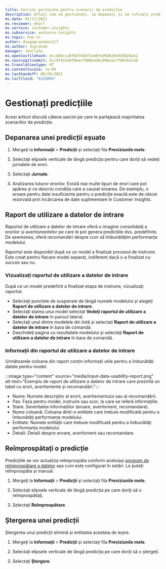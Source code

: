 ```yaml
---
title: Sarcini partajate pentru scenarii de predicție
description: Aflați cum să gestionați, să depanați și să rafinați predicțiile.
ms.date: 05/17/2021
ms.reviewer: mhart
ms.service: customer-insights
ms.subservice: audience-insights
ms.topic: how-to
author: diegogranados117
ms.author: digranad
manager: shellyha
ms.openlocfilehash: dccb8dcca8f65f64973e46fed9d83034d58282e2
ms.sourcegitcommit: bcc47d15d4f0eacf008e4dbc09baac7f062b3ca8
ms.translationtype: HT
ms.contentlocale: ro-RO
ms.lasthandoff: 06/29/2021
ms.locfileid: "6315893"
---
```

# <a name="manage-predictions"></a>Gestionați predicțiile

Acest articol discută câteva sarcini pe care le partajează majoritatea scenariilor de predicție.

## <a name="troubleshoot-a-failed-prediction"></a>Depanarea unei predicții eșuate

1. Mergeți la **Informații** > **Predicții** și selectați fila **Previziunile mele**.

1. Selectați elipsele verticale de lângă predicția pentru care doriți să vedeți jurnalele de erori.

1. Selectați **Jurnale**.

1. Analizarea tuturor erorilor. Există mai multe tipuri de erori care pot apărea și ce descriu condiția care a cauzat eroarea. De exemplu, o eroare pentru date insuficiente pentru o predicție exactă este de obicei rezolvată prin încărcarea de date suplimentare în Customer Insights.

## <a name="input-data-usability-report"></a>Raport de utilizare a datelor de intrare

Raportul de utilizare a datelor de intrare oferă o imagine consolidată a erorilor și avertismentelor pe care le pot genera predicțiile dvs. predefinite. De asemenea, oferă recomandări despre cum să îmbunătățim performanța modelului.

Raportul este disponibil după ce un model a finalizat procesul de instruire. Este creat pentru fiecare model separat, indiferent dacă s-a finalizat cu succes sau nu.

### <a name="view-the-input-data-usability-report"></a>Vizualizați raportul de utilizare a datelor de intrare

După ce un model predefinit a finalizat etapa de instruire, vizualizați raportul:
- Selectați punctele de suspensie de lângă numele modelului și alegeți **Raport de utilizare a datelor de intrare**.
- Selectați starea unui model selectat **Vedeți raportul de utilizare a datelor de intrare** în panoul lateral.
- Selectați unul dintre modelele din listă și selectați **Raport de utilizare a datelor de intrare** în bara de comandă.
- Deschideți pagina cu rezultatele modelului și selectați **Raport de utilizare a datelor de intrare** în bara de comandă.

### <a name="information-in-the-input-data-usability-report"></a>Informații din raportul de utilizare a datelor de intrare

Următoarele coloane din raport conțin informații utile pentru a îmbunătăți datele pentru model.

:::image type="content" source="media/input-data-usability-report.png" alt-text="Exemplu de raport de utilizare a datelor de intrare care prezintă un tabel cu erori, avertismente și recomandări.":::

- Nume: Numele descriptiv al erorii, avertismentului sau al recomandării.
- Pas: Faza pentru model, instruire sau scor, la care se referă informațiile.
- Stare: Severitatea informațiilor (eroare, avertisment, recomandare).
- Nume coloană: Coloana dintr-o entitate care trebuie modificată pentru a îmbunătăți performanța modelului.
- Entitate: Numele entității care trebuie modificată pentru a îmbunătăți performanța modelului.
- Detalii: Detalii despre eroare, avertisment sau recomandare.

## <a name="refresh-a-prediction"></a>Reîmprospătați o predicție

Predicțiile se vor actualiza reîmprospăta conform aceluiași [program de reîmprospătare a datelor](system.md#schedule-tab) așa cum este configurat în setări. Le puteți reîmprospăta și manual.

1. Mergeți la **Informații** > **Predicții** și selectați fila **Previziunile mele**.

1. Selectați elipsele verticale de lângă predicția pe care doriți să o reîmprospătați.

1. Selectați **Reîmprospătare**.

## <a name="delete-a-prediction"></a>Ștergerea unei predicții

Ștergerea unui predicții elimină și entitatea acesteia de ieșire.

1. Mergeți la **Informații** > **Predicții** și selectați fila **Previziunile mele**.

1. Selectați elipsele verticale de lângă predicția pe care doriți să o ștergeți.

1. Selectați **Ștergere**.
